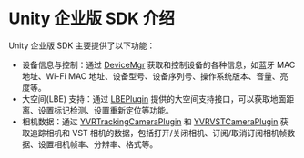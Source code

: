 # Unity 企业版 SDK 介绍

Unity 企业版 SDK 主要提供了以下功能：
- 设备信息与控制：通过 [DeviceMgr](xref:YVR.Enterprise.Device.DeviceMgr) 获取和控制设备的各种信息，如蓝牙 MAC 地址、Wi-Fi MAC 地址、设备型号、设备序列号、操作系统版本、音量、亮度等。
- 大空间(LBE) 支持：通过 [LBEPlugin](xref:YVR.Enterprise.LBE.LBEPlugin) 提供的大空间支持接口，可以获取地面距离、设置标记检测、设置重新定位等功能。
- 相机数据：通过 [YVRTrackingCameraPlugin](xref:YVR.Enterprise.Camera.YVRTrackingCameraPlugin) 和 [YVRVSTCameraPlugin](xref:YVR.Enterprise.Camera.YVRVSTCameraPlugin) 获取追踪相机和 VST 相机的数据，包括打开/关闭相机、订阅/取消订阅相机帧数据、设置相机帧率、分辨率、格式等。